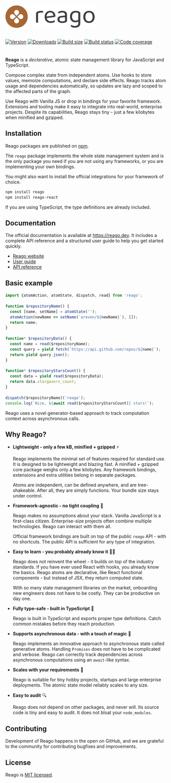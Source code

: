 <a href="https://reago.dev">
  <picture>
    <source srcset="https://raw.githubusercontent.com/areven/reago/main/documentation/public/logo-full.dark.svg" media="(prefers-color-scheme: dark)">
    <img src="https://raw.githubusercontent.com/areven/reago/main/documentation/public/logo-full.light.svg" alt="Reago logo" width="280">
  </picture>
</a>
<br>
<br>

[![Version](https://img.shields.io/npm/v/reago?style=flat&colorA=a76733&colorB=3c3c43)](https://www.npmjs.com/package/reago)
[![Downloads](https://img.shields.io/npm/dt/reago.svg?style=flat&colorA=a76733&colorB=3c3c43)](https://www.npmjs.com/package/reago)
[![Build size](https://img.shields.io/bundlephobia/minzip/reago?label=bundle%20size&style=flat&colorA=a76733&colorB=3c3c43)](https://bundlephobia.com/result?p=reago)
[![Build status](https://img.shields.io/github/actions/workflow/status/areven/reago/code-validation.yml?branch=main&style=flat&colorA=a76733&colorB=3c3c43)](https://github.com/areven/reago/actions/workflows/code-validation.yml)
[![Code coverage](https://img.shields.io/codecov/c/github/areven/reago?token=69NO8U9S3W&style=flat&labelColor=a76733&color=3c3c43)](https://app.codecov.io/gh/areven/reago/tree/main)

#

**Reago** is a _declarative_, atomic state management library for JavaScript and TypeScript.

Compose complex state from independent atoms. Use hooks to store values, memoize computations, and declare
side effects. Reago tracks atom usage and dependencies automatically, so updates are lazy and scoped to the
affected parts of the graph.

Use Reago with Vanilla JS or drop in bindings for your favorite framework. Extensions and tooling make it easy to
integrate into real-world, enterprise projects. Despite its capabilities, Reago stays tiny - just a few kilobytes
when minified and gzipped.


## Installation

Reago packages are published on [npm](https://npmjs.com).

The `reago` package implements the whole state management system and is the only package you need
if you are not using any frameworks, or you are implementing your own bindings.

You might also want to install the official integrations for your framework of choice.

```sh
npm install reago
npm install reago-react
```

If you are using TypeScript, the type definitions are already included.


## Documentation

The official documentation is available at https://reago.dev. It includes a complete API reference and
a structured user guide to help you get started quickly.

* [Reago website](https://reago.dev)
* [User guide](https://reago.dev/guide/getting-started)
* [API reference](https://reago.dev/api/)


## Basic example

```ts
import {atomAction, atomState, dispatch, read} from 'reago';

function $repositoryName() {
  const [name, setName] = atomState('');
  atomAction(newName => setName(`areven/${newName}`), []);
  return name;
}

function* $repositoryData() {
  const name = read($repositoryName);
  const query = yield fetch(`https://api.github.com/repos/${name}`);
  return yield query.json();
}

function* $repositoryStarsCount() {
  const data = yield read($repositoryData);
  return data.stargazers_count;
}

dispatch($repositoryName)('reago');
console.log(`Nice, ${await read($repositoryStarsCount)} stars!`);
```

Reago uses a novel generator-based approach to track computation context across asynchronous calls.


## Why Reago?

* **Lightweight - only a few kB, minified + gzipped** :zap:

  Reago implements the minimal set of features required for standard use. It is designed to be lightweight
  and blazing fast. A minified + gzipped core package weighs only a few kilobytes. Any framework bindings,
  extensions and extra utilities belong in separate packages.

  Atoms are independent, can be defined anywhere, and are tree-shakeable. After all, they are simply functions.
  Your bundle size stays under control.

* **Framework-agnostic - no tight coupling** :leaves:

  Reago makes no assumptions about your stack. Vanilla JavaScript is a first-class citizen. Enterprise-size
  projects often combine multiple technologies. Reago can interact with them all.

  Official framework bindings are built on top of the public `reago` API - with no shortcuts.
  The public API is sufficient for any type of integration.

* **Easy to learn - you probably already know it** :student:

  Reago does not reinvent the wheel - it builds on top of the industry standards. If you have ever used React
  with hooks, you already know the basics. Reago atoms are declarative, like React functional components -
  but instead of JSX, they return computed state.

  With so many state management libraries on the market, onboarding new engineers does not have to be costly.
  They can be productive on day one.

* **Fully type-safe - built in TypeScript** :dart:

  Reago is built in TypeScript and exports proper type definitions. Catch common mistakes before they reach
  production.

* **Supports asynchronous data - with a touch of magic** :fairy:

  Reago implements an innovative approach to asynchronous state called generative atoms. Handling `Promises`
  does not have to be complicated and verbose. Reago can correctly track dependencies across asynchronous
  computations using an `await`-like syntax.

* **Scales with your requirements** :rocket:

  Reago is suitable for tiny hobby projects, startups and large enterprise deployments. The atomic
  state model reliably scales to any size.

* **Easy to audit** :mag:

  Reago does not depend on other packages, and never will. Its source code is tiny and easy to audit.
  It does not bloat your `node_modules`.


## Contributing

Development of Reago happens in the open on GitHub, and we are grateful to the community for
contributing bugfixes and improvements.


## License

Reago is [MIT licensed](https://reago.dev/resource/license).
